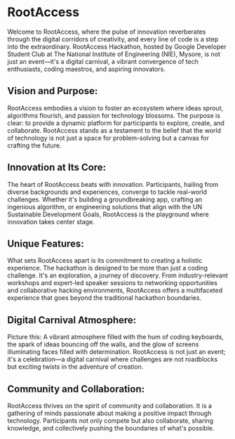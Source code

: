 # RootAccess

Welcome to RootAccess, where the pulse of innovation reverberates through the digital corridors of creativity, and every line of code is a step into the extraordinary. RootAccess Hackathon, hosted by Google Developer Student Club at The National Institute of Engineering (NIE), Mysore, is not just an event—it's a digital carnival, a vibrant convergence of tech enthusiasts, coding maestros, and aspiring innovators.

## Vision and Purpose:

RootAccess embodies a vision to foster an ecosystem where ideas sprout, algorithms flourish, and passion for technology blossoms. The purpose is clear: to provide a dynamic platform for participants to explore, create, and collaborate. RootAccess stands as a testament to the belief that the world of technology is not just a space for problem-solving but a canvas for crafting the future.

## Innovation at Its Core:

The heart of RootAccess beats with innovation. Participants, hailing from diverse backgrounds and experiences, converge to tackle real-world challenges. Whether it's building a groundbreaking app, crafting an ingenious algorithm, or engineering solutions that align with the UN Sustainable Development Goals, RootAccess is the playground where innovation takes center stage.

## Unique Features:

What sets RootAccess apart is its commitment to creating a holistic experience. The hackathon is designed to be more than just a coding challenge. It's an exploration, a journey of discovery. From industry-relevant workshops and expert-led speaker sessions to networking opportunities and collaborative hacking environments, RootAccess offers a multifaceted experience that goes beyond the traditional hackathon boundaries.

## Digital Carnival Atmosphere:

Picture this: A vibrant atmosphere filled with the hum of coding keyboards, the spark of ideas bouncing off the walls, and the glow of screens illuminating faces filled with determination. RootAccess is not just an event; it's a celebration—a digital carnival where challenges are not roadblocks but exciting twists in the adventure of creation.

## Community and Collaboration:

RootAccess thrives on the spirit of community and collaboration. It is a gathering of minds passionate about making a positive impact through technology. Participants not only compete but also collaborate, sharing knowledge, and collectively pushing the boundaries of what's possible.
